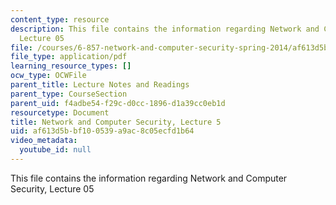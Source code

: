 ```yaml
---
content_type: resource
description: This file contains the information regarding Network and Computer Security,
  Lecture 05
file: /courses/6-857-network-and-computer-security-spring-2014/af613d5bbf100539a9ac8c05ecfd1b64_MIT6_857S14_Lec05.pdf
file_type: application/pdf
learning_resource_types: []
ocw_type: OCWFile
parent_title: Lecture Notes and Readings
parent_type: CourseSection
parent_uid: f4adbe54-f29c-d0cc-1896-d1a39cc0eb1d
resourcetype: Document
title: Network and Computer Security, Lecture 5
uid: af613d5b-bf10-0539-a9ac-8c05ecfd1b64
video_metadata:
  youtube_id: null
---
```

This file contains the information regarding Network and Computer Security, Lecture 05